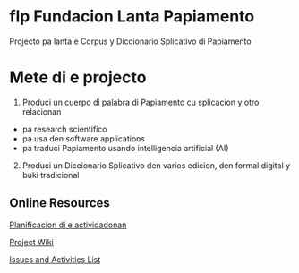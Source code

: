 # flp Fundacion Lanta Papiamento
Projecto pa lanta e Corpus y Diccionario Splicativo di Papiamento

# Mete di e projecto
1) Produci un cuerpo di palabra di Papiamento cu splicacion y otro relacionan 
 - pa research scientifico
 - pa usa den software applications
 - pa traduci Papiamento usando intelligencia artificial (AI)
 
2) Produci un Diccionario Splicativo den varios edicion, den formal digital y buki tradicional

## Online Resources
[Planificacion di e actividadonan](https://github.com/users/rvjansen/projects/1/views/1)

[Project Wiki](https://github.com/rvjansen/flp/wiki)

[Issues and Activities List](https://github.com/rvjansen/flp/issues)

